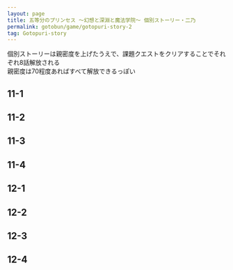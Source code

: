 ```yaml
---
layout: page
title: 五等分のプリンセス ～幻想と深淵と魔法学院～ 個別ストーリー・二乃
permalink: gotobun/game/gotopuri-story-2
tag: Gotopuri-story
---
```


個別ストーリーは親密度を上げたうえで、課題クエストをクリアすることでそれぞれ8話解放される  
親密度は70程度あればすべて解放できるっぽい

## 11-1

## 11-2

## 11-3

## 11-4

## 12-1

## 12-2

## 12-3

## 12-4
